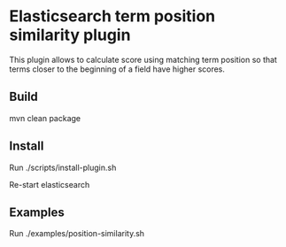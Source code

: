 <!--
  Title: Elasticsearch term position similarity (aka boost by position) plugin
  Description: Elasticsearch plugin to boost search relevance by a position of a term.
  Author: Sergei Dauletau
  -->
  
# Elasticsearch term position similarity plugin

This plugin allows to calculate score using matching term position so that terms closer to the beginning of a field have higher scores.

## Build

mvn clean package

## Install

Run ./scripts/install-plugin.sh

Re-start elasticsearch

## Examples

Run ./examples/position-similarity.sh
